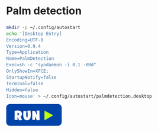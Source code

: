 # Palm detection
```bash
mkdir -p ~/.config/autostart
echo '[Desktop Entry]
Encoding=UTF-8
Version=0.9.4
Type=Application
Name=PalmDetection
Exec=sh -c "syndaemon -i 0.1 -KRd"
OnlyShowIn=XFCE;
StartupNotify=false
Terminal=false
Hidden=false
Icon=mouse' > ~/.config/autostart/palmdetection.desktop
```
[![bashrun](../images/bashrun.png)](br:palmdetection)